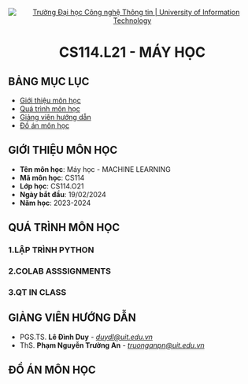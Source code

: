 <p align="center">
  <a href="https://www.uit.edu.vn/" title="Trường Đại học Công nghệ Thông tin" style="border: 5;">
    <img src="https://i.imgur.com/WmMnSRt.png" alt="Trường Đại học Công nghệ Thông tin | University of Information Technology">
  </a>
</p>

<!-- Title -->
<h1 align="center"><b>CS114.L21 - MÁY HỌC</b></h1>



## BẢNG MỤC LỤC
* [ Giới thiệu môn học](#gioithieumonhoc)
* [Quá trình môn học](#quatrinh)
* [ Giảng viên hướng dẫn](#giangvien)
* [ Đồ án môn học](#doan)
## GIỚI THIỆU MÔN HỌC
<a name="gioithieumonhoc"></a>
* **Tên môn học**: Máy học - MACHINE LEARNING
* **Mã môn học**: CS114
* **Lớp học**: CS114.O21
* **Ngày bắt đầu**: 19/02/2024
* **Năm học**: 2023-2024
## QUÁ TRÌNH MÔN HỌC
<a name ="quatrinh"></a>
### 1.LẬP TRÌNH PYTHON


<a name ="colab"></a>
### 2.COLAB ASSSIGNMENTS


<a name ="QT"></a>
### 3.QT IN CLASS

## GIẢNG VIÊN HƯỚNG DẪN
<a name="giangvien"></a>
* PGS.TS. **Lê Đình Duy** - *duydl@uit.edu.vn*
* ThS. **Phạm Nguyễn Trường An** - *truonganpn@uit.edu.vn*

## ĐỒ ÁN MÔN HỌC

